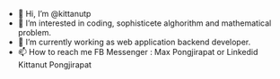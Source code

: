 - 👋 Hi, I’m @kittanutp 
- 👀 I’m interested in coding, sophisticete alghorithm and mathematical problem.
- 🌱 I’m currently working as web application backend developer. 
- 📫 How to reach me FB Messenger : Max Pongjirapat or Linkedid Kittanut Pongjirapat

<!---
kittanutp/kittanutp is a ✨ special ✨ repository because its `README.md` (this file) appears on your GitHub profile.
You can click the Preview link to take a look at your changes.
--->
